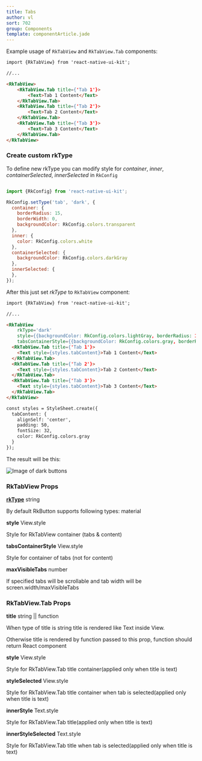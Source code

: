 ```yaml
---
title: Tabs
author: vl
sort: 702
group: Components
template: componentArticle.jade
---
```



<div class="component" image="tabs.gif"></div>

Example usage of `RkTabView` and `RkTabView.Tab` components:

```html
import {RkTabView} from 'react-native-ui-kit';

//...

<RkTabView>
    <RkTabView.Tab title={'Tab 1'}>
        <Text>Tab 1 Content</Text>
    </RkTabView.Tab>
    <RkTabView.Tab title={'Tab 2'}>
        <Text>Tab 2 Content</Text>
    </RkTabView.Tab>
    <RkTabView.Tab title={'Tab 3'}>
        <Text>Tab 3 Content</Text>
    </RkTabView.Tab>
</RkTabView>
```

<a href="#" id="custom"></a>

### Create custom rkType

To define new rkType you can modify style for 
*container*, *inner*, *containerSelected*, *innerSelected*  in `RkConfig`

```javascript

import {RkConfig} from 'react-native-ui-kit';

RkConfig.setType('tab', 'dark', {
  container: {
    borderRadius: 15,
    borderWidth: 0,
    backgroundColor: RkConfig.colors.transparent
  },
  inner: {
    color: RkConfig.colors.white
  },
  containerSelected: {
    backgroundColor: RkConfig.colors.darkGray
  },
  innerSelected: {
  },
});

```

After this just set *rkType* to `RkTabView` component:

```html
import {RkTabView} from 'react-native-ui-kit';

//... 

<RkTabView 
    rkType='dark'
    style={{backgroundColor: RkConfig.colors.lightGray, borderRadius: 15}}
    tabsContainerStyle={{backgroundColor: RkConfig.colors.gray, borderRadius: 15}}>
  <RkTabView.Tab title={'Tab 1'}>
    <Text style={styles.tabContent}>Tab 1 Content</Text>
  </RkTabView.Tab>
  <RkTabView.Tab title={'Tab 2'}>
    <Text style={styles.tabContent}>Tab 2 Content</Text>
  </RkTabView.Tab>
  <RkTabView.Tab title={'Tab 3'}>
    <Text style={styles.tabContent}>Tab 3 Content</Text>
  </RkTabView.Tab>
</RkTabView>

const styles = StyleSheet.create({
  tabContent: {
    alignSelf: 'center',
    padding: 50,
    fontSize: 32,
    color: RkConfig.colors.gray
  }
});

```

The result will be this:

![Image of dark buttons](/images/components/darkTab.png)


### RkTabView Props

<div class="doc-prop">
    <p><strong><a href="../customization#rkType">rkType</a></strong> string</p>
    <p>By default RkButton supports following types: material</p>
</div>
<div class="doc-prop">
    <p><strong>style</strong> View.style </p>
    <p>Style for RkTabView container (tabs & content)</p>
</div>
<div class="doc-prop">
    <p><strong>tabsContainerStyle</strong> View.style </p>
    <p>Style for container of tabs (not for content)</p>
</div>
<div class="doc-prop">
    <p><strong>maxVisibleTabs</strong> number </p>
    <p>If specified tabs will be scrollable and tab width will be screen.width/maxVisibleTabs</p>
</div>

### RkTabView.Tab Props

<div class="doc-prop">
    <p><strong>title</strong> string || function </p>
    <p>When type of title is string title is rendered like Text inside View.</p>
    <p>Otherwise title is rendered by function passed to this prop, function should return React component</p>
</div>
<div class="doc-prop">
    <p><strong>style</strong> View.style </p>
    <p>Style for RkTabView.Tab title container(applied only when title is text)</p>
</div>
<div class="doc-prop">
    <p><strong>styleSelected</strong> View.style </p>
    <p>Style for RkTabView.Tab title container when tab is selected(applied only when title is text)</p>
</div>
<div class="doc-prop">
    <p><strong>innerStyle</strong> Text.style </p>
    <p>Style for RkTabView.Tab title(applied only when title is text)</p>
</div>
<div class="doc-prop">
    <p><strong>innerStyleSelected</strong> Text.style </p>
    <p>Style for RkTabView.Tab title when tab is selected(applied only when title is text)</p>
</div>


<div class="component-end"></div>
